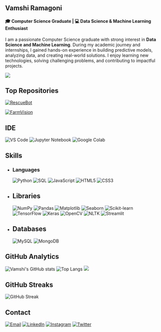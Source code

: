 ## Vamshi Ramagoni
#### 🎓 Computer Science Graduate | 💻 Data Science & Machine Learning Enthusiast
I am a passionate Computer Science graduate with strong interest in **Data Science and Machine Learning**. During my academic journey and internships, I gained hands-on experience in building predictive models, analyzing data, and creating real-world solutions. I enjoy learning new technologies, solving challenging problems, and contributing to impactful projects.

![](http://github-profile-summary-cards.vercel.app/api/cards/profile-details?username=vamshigoud1108&theme=radical) 

## Top Repositories  

[![RescueBot](https://github-readme-stats.vercel.app/api/pin/?username=vamshigoud1108&repo=RescueBot&theme=radical)](https://github.com/vamshigoud1108/RescueBot)

[![FarmVision](https://github-readme-stats.vercel.app/api/pin/?username=vamshigoud1108&repo=FarmVision&theme=radical)](https://github.com/vamshigoud1108/FarmVision)

## IDE
![VS Code](https://img.shields.io/badge/VS%20Code-0078d7.svg?style=for-the-badge&logo=visual-studio-code&logoColor=white) 
![Jupyter Notebook](https://img.shields.io/badge/Jupyter-F37626.svg?style=for-the-badge&logo=Jupyter&logoColor=white) 
![Google Colab](https://img.shields.io/badge/Colab-F9AB00.svg?style=for-the-badge&logo=googlecolab&logoColor=white) 

## Skills
 - ### Languages
    ![Python](https://img.shields.io/badge/Python-3776AB?style=for-the-badge&logo=python&logoColor=white) 
    ![SQL](https://img.shields.io/badge/SQL-025E8C?style=for-the-badge&logo=postgresql&logoColor=white) 
    ![JavaScript](https://img.shields.io/badge/JavaScript-F7DF1E?style=for-the-badge&logo=javascript&logoColor=black) 
    ![HTML5](https://img.shields.io/badge/HTML5-E34F26?style=for-the-badge&logo=html5&logoColor=white) 
    ![CSS3](https://img.shields.io/badge/CSS3-1572B6?style=for-the-badge&logo=css3&logoColor=white)
 - ## Libraries
   ![NumPy](https://img.shields.io/badge/NumPy-013243?style=for-the-badge&logo=numpy&logoColor=white) 
![Pandas](https://img.shields.io/badge/Pandas-150458?style=for-the-badge&logo=pandas&logoColor=white) 
![Matplotlib](https://img.shields.io/badge/Matplotlib-11557c?style=for-the-badge&logo=plotly&logoColor=white) 
![Seaborn](https://img.shields.io/badge/Seaborn-0099CC?style=for-the-badge&logo=databricks&logoColor=white) 
![Scikit-learn](https://img.shields.io/badge/Scikit--learn-F7931E?style=for-the-badge&logo=scikitlearn&logoColor=white) 
![TensorFlow](https://img.shields.io/badge/TensorFlow-FF6F00?style=for-the-badge&logo=tensorflow&logoColor=white) 
![Keras](https://img.shields.io/badge/Keras-D00000?style=for-the-badge&logo=keras&logoColor=white) 
![OpenCV](https://img.shields.io/badge/OpenCV-27338e?style=for-the-badge&logo=opencv&logoColor=white) 
![NLTK](https://img.shields.io/badge/NLTK-85C1E9?style=for-the-badge&logo=python&logoColor=white) 
![Streamlit](https://img.shields.io/badge/Streamlit-FF4B4B?style=for-the-badge&logo=streamlit&logoColor=white)
 - ## Databases
   ![MySQL](https://img.shields.io/badge/MySQL-4479A1?style=for-the-badge&logo=mysql&logoColor=white) 
   ![MongoDB](https://img.shields.io/badge/MongoDB-47A248?style=for-the-badge&logo=mongodb&logoColor=white) 


## GitHub Analytics
![Vamshi's GitHub stats](https://github-readme-stats.vercel.app/api?username=vamshigoud1108&show_icons=true&theme=radical)
![Top Langs](https://github-readme-stats.vercel.app/api/top-langs/?username=vamshigoud1108&layout=compact&theme=radical)
![](http://github-profile-summary-cards.vercel.app/api/cards/productive-time?username=vamshigoud1108&theme=radical&utcOffset=5.5)

## GitHub Streaks
![GitHub Streak](https://github-readme-streak-stats.herokuapp.com/?user=vamshigoud1108&theme=dark)

## Contact

[![Email](https://img.shields.io/badge/Email-📧-c14438?style=for-the-badge)](mailto:vamshiramagoni3@gmail.com)
[![LinkedIn](https://img.shields.io/badge/LinkedIn-🔗-0A66C2?style=for-the-badge)](https://linkedin.com/in/vamshi-ramagoni)
[![Instagram](https://img.shields.io/badge/Instagram-📷-E4405F?style=for-the-badge)](https://instagram.com/vamshi_ig)
[![Twitter](https://img.shields.io/badge/Twitter-🐦-1DA1F2?style=for-the-badge)](https://twitter.com/vamshi_tw)











 
  


